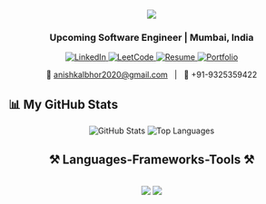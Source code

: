 <h1 align="center">
    <img src="https://readme-typing-svg.herokuapp.com/?font=Righteous&size=35&center=true&vCenter=true&width=500&height=70&duration=4000&lines=Hi+There!+👋;+I'm+Anish+Kalbhor!;" />
</h1>

<h3 align="center">Upcoming Software Engineer | Mumbai, India</h3>
 
<p align="center">
    
  <a href="https://linkedin.com/in/anishvkalbhor" target="_blank">
    <img src="https://img.shields.io/badge/LinkedIn-0A66C2?style=for-the-badge&logo=linkedin&logoColor=white" alt="LinkedIn"/>
  </a>
  <a href="https://leetcode.com/u/anishkalbhor" target="_blank">
    <img src="https://img.shields.io/badge/LeetCode-000000?style=for-the-badge&logo=leetcode&logoColor=FFA116" alt="LeetCode"/>
  </a>
  <a href="https://anishvkalbhor-resume.vercel.app" target="_blank">
    <img src="https://img.shields.io/badge/Resume-white?style=for-the-badge&logo=readme&logoColor=black" alt="Resume"/>
  </a>
  <a href="https://anishvkalbhor.vercel.app" target="_blank">
    <img src="https://img.shields.io/badge/Portfolio-black?style=for-the-badge&logo=firefox&logoColor=white" alt="Portfolio"/>
  </a>
</p>

<p align="center">
  📧 <a href="mailto:anishkalbhor2020@gmail.com">anishkalbhor2020@gmail.com</a> &nbsp; | &nbsp; 📱 +91-9325359422
</p>


## 📊 My GitHub Stats

<p align="center">
 <img height="175em" src="https://github-readme-stats.vercel.app/api?username=anishvkalbhor&show_icons=true&theme=github_dark&hide_title=true&hide=issues&hide_rank=true&hide_border=true&bg_color=0e1a2e&title_color=3D978F&text_color=d1d1d1&icon_color=378c80" alt="GitHub Stats" style="max-width: 100%; height: auto;" />
<img height="175em" src="https://github-readme-stats.vercel.app/api/top-langs/?username=anishvkalbhor&layout=compact&langs_count=6&theme=github_dark&hide=java,css,ejs,jupyter%20notebook,html,c,matlab,batchfile,procfile&hide_border=true&bg_color=0e1a2e&title_color=d1d1d1&text_color=C4C4C4" alt="Top Languages" style="max-width: 100%; height: auto;" />
</p>

 <h2 align="center">⚒️ Languages-Frameworks-Tools ⚒️</h2>
<br/>
<div align="center">
    <img src="https://skillicons.dev/icons?i=react,mui,html,css,vscode,github,tailwind,git,postman,githubactions,npm,redis,kafka" />
    <img src="https://skillicons.dev/icons?i=nodejs,python,javascript,typescript,express,firebase,mongodb,java,nextjs,mysql,flask,wordpress,prisma,postgresql" /><br>
</div>
